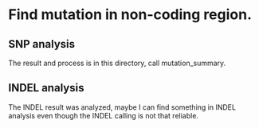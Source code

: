 # Find mutation in non-coding region.

## SNP analysis
The result and process is in this directory, call mutation_summary.

## INDEL analysis
The INDEL result was analyzed, maybe I can find something in INDEL analysis even though the INDEL calling is not that reliable.

